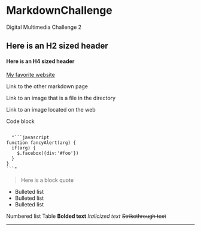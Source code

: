 # MarkdownChallenge
Digital Multimedia Challenge 2


<h2>Here is an H2 sized header</h2>
<h4>Here is an H4 sized header</h4>
<p><a href="http://www.etymonline.com">My favorite website</a></p>

<p>Link to the other markdown page</p>
<p>Link to an image that is a file in the directory</p>
<p>Link to an image located on the web</p>
<p>Code block</p>
<p><code>
  "```javascript
function fancyAlert(arg) {
  if(arg) {
    $.facebox({div:'#foo'})
  }
}
```"</code></p>


<p><blockquote>Here is a block quote</blockquote></p>

<p>
<ul>
<li>Bulleted list</li>
<li>Bulleted list</li>
<li>Bulleted list</li>
  
  </ul></p>
Numbered list
Table
<strong>Bolded text</strong>
<em>Italicized text</em>
<del>Strikethrough text</del>

<hr>


